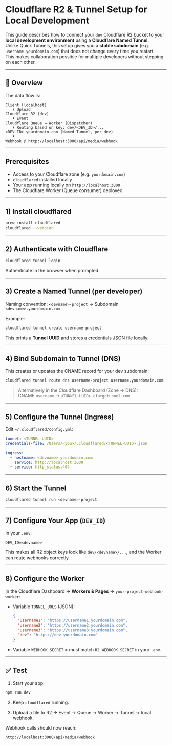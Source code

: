 # Cloudflare R2 & Tunnel Setup for Local Development

This guide describes how to connect your `dev` Cloudflare R2 bucket to your **local development environment** using a **Cloudflare Named Tunnel**.  
Unlike Quick Tunnels, this setup gives you a **stable subdomain** (e.g. `username.yourdomain.com`) that does not change every time you restart.  
This makes collaboration possible for multiple developers without stepping on each other.

---

## 🔄 Overview

The data flow is:

```
Client (localhost)
   ⬇ Upload
Cloudflare R2 (dev)
   ⬇ Event
Cloudflare Queue → Worker (Dispatcher)
   ⬇ Routing based on key: dev/<DEV_ID>/...
<DEV_ID>.yourdomain.com (Named Tunnel, per dev)
   ⬇
Webhook @ http://localhost:3000/api/media/webhook
```

---

## Prerequisites

- Access to your Cloudflare zone (e.g. `yourdomain.com`)
- `cloudflared` installed locally
- Your app running locally on `http://localhost:3000`
- The Cloudflare Worker (Queue consumer) deployed

---

## 1) Install cloudflared

```bash
brew install cloudflared
cloudflared --version
```

---

## 2) Authenticate with Cloudflare

```bash
cloudflared tunnel login
```

Authenticate in the browser when prompted.

---

## 3) Create a Named Tunnel (per developer)

Naming convention: `<devname>-project` → Subdomain `<devname>.yourdomain.com`

Example:

```bash
cloudflared tunnel create username-project
```

This prints a **Tunnel UUID** and stores a credentials JSON file locally.

---

## 4) Bind Subdomain to Tunnel (DNS)

This creates or updates the CNAME record for your dev subdomain:

```bash
cloudflared tunnel route dns username-project username.yourdomain.com
```

> Alternatively in the Cloudflare Dashboard (Zone → DNS):  
> CNAME `username` → `<TUNNEL-UUID>.cfargotunnel.com`

---

## 5) Configure the Tunnel (Ingress)

Edit `~/.cloudflared/config.yml`:

```yaml
tunnel: <TUNNEL-UUID>
credentials-file: /Users/<you>/.cloudflared/<TUNNEL-UUID>.json

ingress:
  - hostname: <devname>.yourdomain.com
    service: http://localhost:3000
  - service: http_status:404
```

---

## 6) Start the Tunnel

```bash
cloudflared tunnel run <devname>-project
```

---

## 7) Configure Your App (`DEV_ID`)

In your `.env`:

```
DEV_ID=<devname>
```

This makes all R2 object keys look like `dev/<devname>/...`, and the Worker can route webhooks correctly.

---

## 8) Configure the Worker

In the Cloudflare Dashboard → **Workers & Pages** → `your-project-webhook-worker`:

- Variable `TUNNEL_URLS` (JSON):
  ```json
  {
    "username1": "https://username1.yourdomain.com",
    "username2": "https://username2.yourdomain.com",
    "username3": "https://username3.yourdomain.com",
    "dev": "https://dev.yourdomain.com"
  }
  ```
- Variable `WEBHOOK_SECRET` = must match `R2_WEBHOOK_SECRET` in your `.env`.

---

## ✅ Test

1. Start your app:

```bash
npm run dev
```

2. Keep `cloudflared` running.

3. Upload a file to R2 → Event → Queue → Worker → Tunnel → local webhook.

Webhook calls should now reach:

```
http://localhost:3000/api/media/webhook
```
